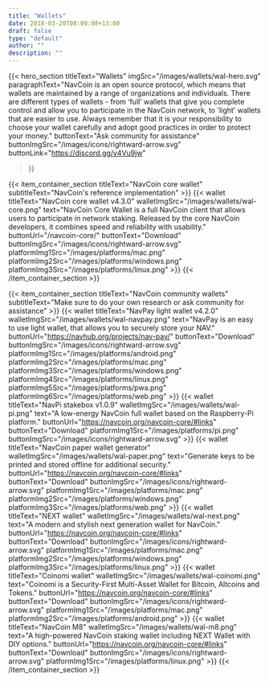 ```yaml
---
title: "Wallets"
date: 2018-03-20T08:09:08+13:00
draft: false
type: "default"
author: ""
description: ""
---
```

{{< hero_section
titleText="Wallets"
imgSrc="/images/wallets/wal-hero.svg"
paragraphText="NavCoin is an open source protocol, which means that wallets are maintained by a range of organizations and individuals. There are different types of wallets - from ‘full’ wallets that give you complete control and allow you to participate in the NavCoin network, to 'light' wallets that are easier to use. Always remember that it is your responsibility to choose your wallet carefully and adopt good practices in order to protect your money."
buttonText="Ask community for assistance"
buttonImgSrc="/images/icons/rightward-arrow.svg"
buttonLink="https://discord.gg/y4Vu9jw"
>}}

{{< item_container_section
    titleText="NavCoin core wallet"
    subtitleText="NavCoin's reference implementation"
    >}}
    {{< wallet 
        titleText="NavCoin core wallet v4.3.0"
        walletImgSrc="/images/wallets/wal-core.png"
        text="NavCoin Core Wallet is a full NavCoin client that allows users to participate in network staking. Released by the core NavCoin developers, it combines speed and reliability with usability."
        buttonUrl="/navcoin-core/"
        buttonText="Download"
        buttonImgSrc="/images/icons/rightward-arrow.svg"
        platformImg1Src="/images/platforms/mac.png"
        platformImg2Src="/images/platforms/windows.png"
        platformImg3Src="/images/platforms/linux.png"
    >}}
{{< /item_container_section >}}

{{< item_container_section
    titleText="NavCoin community wallets"
    subtitleText="Make sure to do your own research or ask community for assistance"
    >}}
    {{< wallet 
        titleText="NavPay light wallet v4.2.0"
        walletImgSrc="/images/wallets/wal-navpay.png"
        text="NavPay is an easy to use light wallet, that allows you to securely store your NAV."
        buttonUrl="https://navhub.org/projects/nav-pay/"
        buttonText="Download"
        buttonImgSrc="/images/icons/rightward-arrow.svg"
        platformImg1Src="/images/platforms/android.png"
        platformImg2Src="/images/platforms/mac.png"
        platformImg3Src="/images/platforms/windows.png"
        platformImg4Src="/images/platforms/linux.png"
        platformImg5Src="/images/platforms/pwa.png"
        platformImg6Src="/images/platforms/web.png"
    >}}
    {{< wallet 
        titleText="NavPi stakebox v1.0.9"
        walletImgSrc="/images/wallets/wal-pi.png"
        text="A low-energy NavCoin full wallet based on the Raspberry-Pi platform."
        buttonUrl="https://navcoin.org/navcoin-core/#links"
        buttonText="Download"
        platformImg1Src="/images/platforms/pi.png"
        buttonImgSrc="/images/icons/rightward-arrow.svg"
    >}}
    {{< wallet 
        titleText="NavCoin paper wallet generator"
        walletImgSrc="/images/wallets/wal-paper.png"
        text="Generate keys to be printed and stored offline for additional security."
        buttonUrl="https://navcoin.org/navcoin-core/#links"
        buttonText="Download"
        buttonImgSrc="/images/icons/rightward-arrow.svg"
        platformImg1Src="/images/platforms/mac.png"
        platformImg2Src="/images/platforms/windows.png"
        platformImg3Src="/images/platforms/web.png"
    >}}
    {{< wallet 
        titleText="NEXT wallet"
        walletImgSrc="/images/wallets/wal-next.png"
        text="A modern and stylish next generation wallet for NavCoin."
        buttonUrl="https://navcoin.org/navcoin-core/#links"
        buttonText="Download"
        buttonImgSrc="/images/icons/rightward-arrow.svg"
        platformImg1Src="/images/platforms/mac.png"
        platformImg2Src="/images/platforms/windows.png"
        platformImg3Src="/images/platforms/linux.png"
    >}}
    {{< wallet 
        titleText="Coinomi wallet"
        walletImgSrc="/images/wallets/wal-coinomi.png"
        text="Coinomi is a Security-First Multi-Asset Wallet for Bitcoin, Altcoins and Tokens."
        buttonUrl="https://navcoin.org/navcoin-core/#links"
        buttonText="Download"
        buttonImgSrc="/images/icons/rightward-arrow.svg"
        platformImg1Src="/images/platforms/mac.png"
        platformImg2Src="/images/platforms/android.png"
    >}}
    {{< wallet 
        titleText="NavCoin M8"
        walletImgSrc="/images/wallets/wal-m8.png"
        text="A high-powered NavCoin staking wallet including NEXT Wallet with DIY options."
        buttonUrl="https://navcoin.org/navcoin-core/#links"
        buttonText="Download"
        buttonImgSrc="/images/icons/rightward-arrow.svg"
        platformImg1Src="/images/platforms/linux.png"
    >}} 
{{< /item_container_section >}}